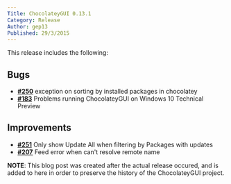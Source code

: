 ```yaml
---
Title: ChocolateyGUI 0.13.1
Category: Release
Author: gep13
Published: 29/3/2015
---
```


This release includes the following:

## Bugs

- [**#250**](https://github.com/chocolatey/ChocolateyGUI/issues/250) exception on sorting by installed packages in chocolatey
- [**#183**](https://github.com/chocolatey/ChocolateyGUI/issues/183) Problems running ChocolateyGUI on Windows 10 Technical Preview

## Improvements

- [**#251**](https://github.com/chocolatey/ChocolateyGUI/issues/251) Only show Update All when filtering by Packages with updates
- [**#207**](https://github.com/chocolatey/ChocolateyGUI/issues/207) Feed error when can't resolve remote name

**NOTE**:  This blog post was created after the actual release occured, and is added to here in order to preserve the history of the ChocolateyGUI project.
